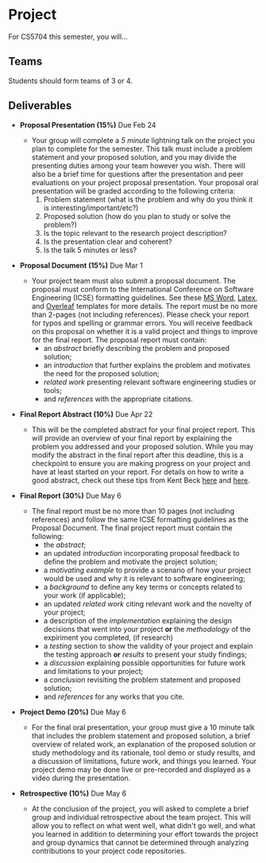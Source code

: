 # Project

For CS5704 this semester, you will...

## Teams

Students should form teams of 3 or 4.

## Deliverables

* __Proposal Presentation (15%)__ Due Feb 24
    * Your group will complete a _5 minute_ lightning talk on the project you plan to complete for the semester. This talk must include a problem statement and your proposed solution, and you may divide the presenting duties among your team however you wish. There will also be a brief time for questions after the presentation and peer evaluations on your project proposal presentation. Your proposal oral presentation will be graded according to the following criteria: 
      1. Problem statement (what is the problem and why do you think it is interesting/important/etc?)
      2. Proposed solution (how do you plan to study or solve the problem?)
      3. Is the topic relevant to the research project description?
      4. Is the presentation clear and coherent?
      5. Is the talk 5 minutes or less?

* __Proposal Document (15%)__  Due Mar 1
  
    * Your project team must also submit a proposal document. The proposal must conform to the International Conference on Software Engineering (ICSE) formatting guidelines. See these [MS Word](https://www.acm.org/binaries/content/assets/publications/word_style/interim-template-style/interim-layout.docx), [Latex](https://www.acm.org/binaries/content/assets/publications/consolidated-tex-template/acmart-primary.zip), and [Overleaf](https://www.overleaf.com/gallery/tagged/acm-official#.WOuOk2e1taQ) templates for more details. The report must be no more than 2-pages (not including references). Please check your report for typos and spelling or grammar errors. You will receive feedback on this proposal on whether it is a valid project and things to improve for the final report. The proposal report must contain:
      * an _abstract_ briefly describing the problem and proposed solution;
      * an _introduction_ that further explains the problem and motivates the need for the proposed solution;
      * _related work_ presenting relevant software engineering studies or tools; 
      * and _references_ with the appropriate citations. 



* __Final Report Abstract (10%)__  Due Apr 22
  
  * This will be the completed abstract for your final project report. This will provide an overview of your final report by explaining the problem you addressed and your proposed solution. While you may modify the abstract in the final report after this deadline, this is a checkpoint to ensure you are making progress on your project and have at least started on your report. For details on how to write a good abstract, check out these tips from Kent Beck [here](https://twitter.com/kentbeck/status/974359988352110592?lang=fr) and [here](https://plg.uwaterloo.ca/~migod/research/beckOOPSLA.html).



* __Final Report (30%)__ Due May 6
  
    * The final report must be no more than 10 pages (not including references) and follow the same ICSE formatting guidelines as the Proposal Document. The final project report must contain the following:
      *  the _abstract_;
      *  an updated _introduction_ incorporating proposal feedback to define the problem and motivate the project solution;
      *  a _motivating example_ to provide a scenario of how your project would be used and why it is relevant to software engineering;
      *  a _background_ to define any key terms or concepts related to your work (if applicable);
      *  an updated _related work_ citing relevant work and the novelty of your project; 
      *  a description of the _implementation_ explaining the design decisions that went into your project **or** the _methodology_ of the expiriment you completed, (if research)
      *  a _testing_ section to show the validity of your project and explain the testing approach **or** _results_ to present your study findings;
      *  a _discussion_ explaining possible opportunities for future work and limitations to your project;  
      *  a _conclusion_ revisiting the problem statement and proposed solution;
      *  and _references_ for any works that you cite.



* __Project Demo (20%)__ Due May 6
  * For the final oral presentation, your group must give a 10 minute talk that includes the problem statement and proposed solution, a brief overview of related work, an explanation of the proposed solution or study methodology and its rationale, tool demo or study results, and a discussion of limitations, future work, and things you learned. Your project demo may be done live or pre-recorded and displayed as a video during the presentation.



* __Retrospective (10%)__ Due May 6
  * At the conclusion of the project, you will asked to complete a brief group and individual retrospective about the team project. This will allow you to reflect on what went well, what didn't go well, and what you learned in addition to determining your effort towards the project and group dynamics that cannot be determined through analyzing contributions to your project code repositories.
